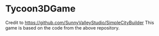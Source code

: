 # Tycoon3DGame

Credit to https://github.com/SunnyValleyStudio/SimpleCityBuilder
This game is based on the code from the above repository.
